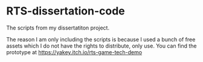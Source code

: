 # RTS-dissertation-code
The scripts from my dissertatiton project.

The reason I am only including the scripts is because I used a bunch of free assets which I do not have the rights to distribute, only use.
You can find the prototype at https://yakey.itch.io/rts-game-tech-demo
